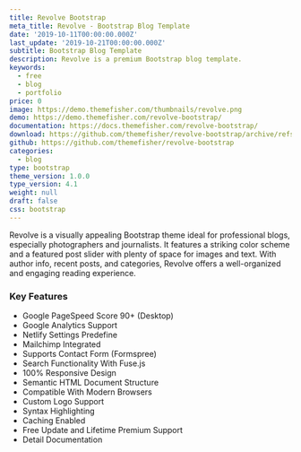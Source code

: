 ```yaml
---
title: Revolve Bootstrap
meta_title: Revolve - Bootstrap Blog Template
date: '2019-10-11T00:00:00.000Z'
last_update: '2019-10-21T00:00:00.000Z'
subtitle: Bootstrap Blog Template
description: Revolve is a premium Bootstrap blog template.
keywords:
  - free
  - blog
  - portfolio
price: 0
image: https://demo.themefisher.com/thumbnails/revolve.png
demo: https://demo.themefisher.com/revolve-bootstrap/
documentation: https://docs.themefisher.com/revolve-bootstrap/
download: https://github.com/themefisher/revolve-bootstrap/archive/refs/heads/main.zip
github: https://github.com/themefisher/revolve-bootstrap
categories:
  - blog
type: bootstrap
theme_version: 1.0.0
type_version: 4.1
weight: null
draft: false
css: bootstrap
---
```

Revolve is a visually appealing Bootstrap theme ideal for professional blogs, especially photographers and journalists. It features a striking color scheme and a featured post slider with plenty of space for images and text. With author info, recent posts, and categories, Revolve offers a well-organized and engaging reading experience.

### Key Features

* Google PageSpeed Score 90+ (Desktop)
* Google Analytics Support
* Netlify Settings Predefine
* Mailchimp Integrated
* Supports Contact Form (Formspree)
* Search Functionality With Fuse.js
* 100% Responsive Design
* Semantic HTML Document Structure
* Compatible With Modern Browsers
* Custom Logo Support
* Syntax Highlighting
* Caching Enabled
* Free Update and Lifetime Premium Support
* Detail Documentation
